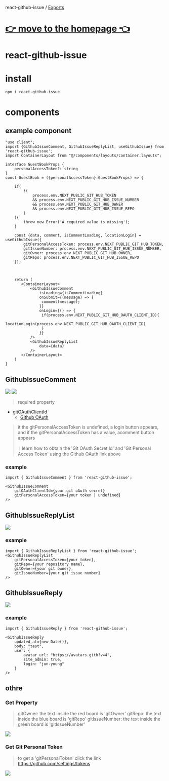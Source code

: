 react-github-issue / [Exports](modules.md)

# [👉 move to the homepage 👈](https://www.juny.blog/blog/docs/react-github-issue.md)

# react-github-issue

# install
```shell
npm i react-github-issue
```
# components

## example component

```tsx
"use client";
import {GithubIssueComment, GithubIssueReplyList, useGithubIssue} from 'react-github-issue';
import ContainerLayout from "@/components/layouts/container.layouts";

interface GuestBookProps {
    personalAccessToken?: string
}
const GuestBook = ({personalAccessToken}:GuestBookProps) => {
    
    if(
        !(
            process.env.NEXT_PUBLIC_GIT_HUB_TOKEN
            && process.env.NEXT_PUBLIC_GIT_HUB_ISSUE_NUMBER
            && process.env.NEXT_PUBLIC_GIT_HUB_OWNER
            && process.env.NEXT_PUBLIC_GIT_HUB_ISSUE_REPO
        )
    ){
        throw new Error('A required value is missing');
    }

    const {data, comment, isCommentLoading, locationLogin} = useGithubIssue({
        gitPersonalAccessToken: process.env.NEXT_PUBLIC_GIT_HUB_TOKEN,
        gitIssueNumber: process.env.NEXT_PUBLIC_GIT_HUB_ISSUE_NUMBER,
        gitOwner: process.env.NEXT_PUBLIC_GIT_HUB_OWNER,
        gitRepo: process.env.NEXT_PUBLIC_GIT_HUB_ISSUE_REPO
    });
        
    
    
    return (
       <ContainerLayout>
           <GithubIssueComment
               isLoading={isCommentLoading}
               onSubmit={(message) => {
                comment(message);            
               }}
               onLogin={() => {
                if(process.env.NEXT_PUBLIC_GIT_HUB_OAUTH_CLIENT_ID){
                    locationLogin(process.env.NEXT_PUBLIC_GIT_HUB_OAUTH_CLIENT_ID)
                }
               }}
           />
           <GithubIssueReplyList
               data={data}
           />
       </ContainerLayout>
    )
}
```


## GithubIssueComment

<img src="https://juny.vercel.app/api/github/image/Pasted image 20240519112050.png">

<img src="https://juny.vercel.app/api/github/image/Pasted image 20240520234104.png">

>required property
- gitOAuthClientId
    - [Github OAuth](https://www.juny.blog/blog/Diverse/Github%20OAuth.md)
>it the gitPersonalAccessToken is undefined, a login button appears, and if the gitPersonalAccessToken has a value, acomment button appears
>
>ㅣlearn how to obtain the 'Git OAuth Secret Id' and 'Git Personal Access Token' using the Github OAuth link above
### example
```tsx
import { GithubIssueComment } from 'react-github-issue';

<GithubIssueComment
    gitOAuthClientId={your git oAuth secret}
    gitPersonalAccessToken={your token | undefined}
/>
```

## GithubIssueReplyList

<img src="https://juny.vercel.app/api/github/image/Pasted image 20240519113424.png">

### example

```tsx
import { GithubIssueReplyList } from 'react-github-issue';
<GithubIssueReplyList 
	gitPersonalAccessToken={your token},  
	gitRepo={your repository name},  
	gitOwner={your git owner},  
	gitIssueNumber={your git issue number}
/>
```
## GithubIssueReply

<img src="https://juny.vercel.app/api/github/image/Pasted image 20240519112554.png">

### example
```tsx
import { GithubIssueReply } from 'react-github-issue';

<GithubIssueReply
	updated_at={new Date()},  
	body: "test",  
	user: {  
	    avatar_url: "https://avatars.gith?v=4",  
	    site_admin: true,  
	    login: "jun-young"  
	}
/>
```

## othre
### Get Property
>gitOwner:  the text inside the red board is 'gitOwner'
>gitRepo: the text inside the blue board is 'gitRepo'
>gitIssueNumber: the text inside the green board is 'gitIssueNumber'

<img src="https://juny.vercel.app/api/github/image/Pasted image 20240519113655.png">

### Get Git Personal Token
> to get a 'gitPersonalToken' click the link
> https://github.com/settings/tokens

<img src="https://juny.vercel.app/api/github/image/Pasted image 20240519114653.png">